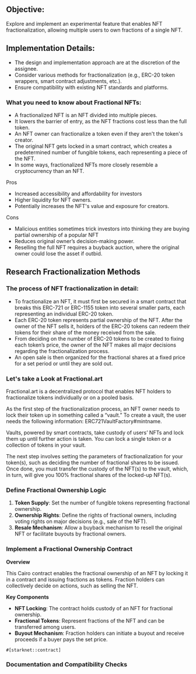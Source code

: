 ## Objective:

Explore and implement an experimental feature that enables NFT fractionalization, allowing multiple users to own fractions of a single NFT.

## Implementation Details:

- The design and implementation approach are at the discretion of the assignee.
- Consider various methods for fractionalization (e.g., ERC-20 token wrappers, smart contract adjustments, etc.).
- Ensure compatibility with existing NFT standards and platforms.

### What you need to know about Fractional NFTs:
- A fractionalized NFT is an NFT divided into multiple pieces. 
- It lowers the barrier of entry, as the NFT fractions cost less than the full token.
- An NFT owner can fractionalize a token even if they aren't the token's creator.
- The original NFT gets locked in a smart contract, which creates a predetermined number of fungible tokens, each representing a piece of the NFT.
- In some ways, fractionalized NFTs more closely resemble a cryptocurrency than an NFT.

Pros 
- Increased accessibility and affordability for investors
- Higher liquidity for NFT owners. 
- Potentially increases the NFT's value and exposure for creators.

Cons
- Malicious entities sometimes trick investors into thinking they are buying partial ownership of a popular NFT
- Reduces original owner’s decision-making power.
- Reselling the full NFT requires a buyback auction, where the original owner could lose the asset if outbid.

## Research Fractionalization Methods

### The process of NFT fractionalization in detail:

- To fractionalize an NFT, it must first be secured in a smart contract that breaks this ERC-721 or ERC-1155 token into several smaller parts, each representing an individual ERC-20 token.
- Each ERC-20 token represents partial ownership of the NFT. After the owner of the NFT sells it, holders of the ERC-20 tokens can redeem their tokens for their share of the money received from the sale.
- From deciding on the number of ERC-20 tokens to be created to fixing each token’s price, the owner of the NFT makes all major decisions regarding the fractionalization process.
- An open sale is then organized for the fractional shares at a fixed price for a set period or until they are sold out.


### Let's take a Look at Fractional.art

Fractional.art is a decentralized protocol that enables NFT holders to fractionalize tokens individually or on a pooled basis.

As the first step of the fractionalization process, an NFT owner needs to lock their token up in something called a “vault.” To create a vault, the user needs the following information: ERC721VaultFactory#mintname.

Vaults, powered by smart contracts, take custody of users’ NFTs and lock them up until further action is taken. You can lock a single token or a collection of tokens in your vault.

The next step involves setting the parameters of fractionalization for your token(s), such as deciding the number of fractional shares to be issued. Once done, you must transfer the custody of the NFT(s) to the vault, which, in turn, will give you 100% fractional shares of the locked-up NFT(s).


### Define Fractional Ownership Logic
1. **Token Supply**: Set the number of fungible tokens representing fractional ownership.
2. **Ownership Rights**: Define the rights of fractional owners, including voting rights on major decisions (e.g., sale of the NFT).
3. **Resale Mechanism**: Allow a buyback mechanism to resell the original NFT or facilitate buyouts by fractional owners.

### Implement a Fractional Ownership Contract
**Overview**

This Cairo contract enables the fractional ownership of an NFT by locking it in a contract and issuing fractions as tokens. Fraction holders can collectively decide on actions, such as selling the NFT.

**Key Components**
- **NFT Locking**: The contract holds custody of an NFT for fractional ownership.
- **Fractional Tokens**: Represent fractions of the NFT and can be transferred among users.
- **Buyout Mechanism**: Fraction holders can initiate a buyout and receive proceeds if a buyer pays the set price.

```
#[starknet::contract]
```


### Documentation and Compatibility Checks 